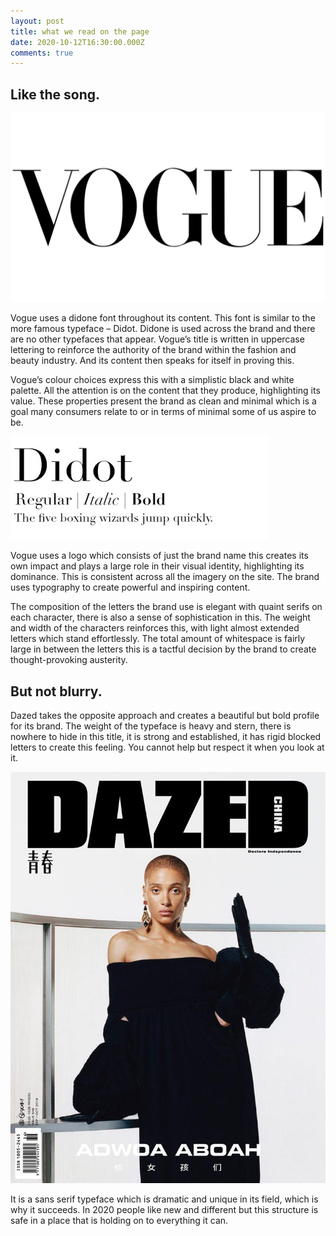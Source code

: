 ```yaml
---
layout: post
title: what we read on the page
date: 2020-10-12T16:30:00.000Z
comments: true
---
```

## Like the song. 

![Vogue Logo © Vogue ](../uploads/vogue-logo.jpg "Vogue Logo © Vogue ")

Vogue uses a didone font throughout its content. This font is similar to the more famous typeface – Didot. Didone is used across the brand and there are no other typefaces that appear. Vogue’s title is written in uppercase lettering to reinforce the authority of the brand within the fashion and beauty industry. And its content then speaks for itself in proving this. 

Vogue’s colour choices express this with a simplistic black and white palette. All the attention is on the content that they produce, highlighting its value. These properties present the brand as clean and minimal which is a goal many consumers relate to or in terms of minimal some of us aspire to be.  

![Didot © Google Fonts](../uploads/image1.jpg "Didot © Google Fonts")

Vogue uses a logo which consists of just the brand name this creates its own impact and plays a large role in their visual identity, highlighting its dominance. This is consistent across all the imagery on the site. The brand uses typography to create powerful and inspiring content. 

The composition of the letters the brand use is elegant with quaint serifs on each character, there is also a sense of sophistication in this. The weight and width of the characters reinforces this, with light almost extended letters which stand effortlessly. The total amount of whitespace is fairly large in between the letters this is a tactful decision by the brand to create thought-provoking austerity. 

## But not blurry.

Dazed takes the opposite approach and creates a beautiful but bold profile for its brand. The weight of the typeface is heavy and stern, there is nowhere to hide in this title, it is strong and established, it has rigid blocked letters to create this feeling. You cannot help but respect it when you look at it. 

![Dazed Cover © Dazed China](../uploads/dazed-china-01-730x953.jpg "Dazed Cover © Dazed China")

It is a sans serif typeface which is dramatic and unique in its field, which is why it succeeds. In 2020 people like new and different but this structure is safe in a place that is holding on to everything it can.